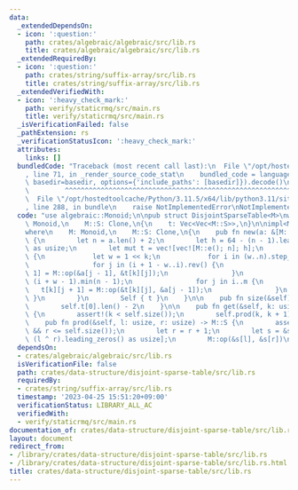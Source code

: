 ```yaml
---
data:
  _extendedDependsOn:
  - icon: ':question:'
    path: crates/algebraic/algebraic/src/lib.rs
    title: crates/algebraic/algebraic/src/lib.rs
  _extendedRequiredBy:
  - icon: ':question:'
    path: crates/string/suffix-array/src/lib.rs
    title: crates/string/suffix-array/src/lib.rs
  _extendedVerifiedWith:
  - icon: ':heavy_check_mark:'
    path: verify/staticrmq/src/main.rs
    title: verify/staticrmq/src/main.rs
  _isVerificationFailed: false
  _pathExtension: rs
  _verificationStatusIcon: ':heavy_check_mark:'
  attributes:
    links: []
  bundledCode: "Traceback (most recent call last):\n  File \"/opt/hostedtoolcache/Python/3.11.5/x64/lib/python3.11/site-packages/onlinejudge_verify/documentation/build.py\"\
    , line 71, in _render_source_code_stat\n    bundled_code = language.bundle(stat.path,\
    \ basedir=basedir, options={'include_paths': [basedir]}).decode()\n          \
    \         ^^^^^^^^^^^^^^^^^^^^^^^^^^^^^^^^^^^^^^^^^^^^^^^^^^^^^^^^^^^^^^^^^^^^^^^^^^^^^^^^^\n\
    \  File \"/opt/hostedtoolcache/Python/3.11.5/x64/lib/python3.11/site-packages/onlinejudge_verify/languages/rust.py\"\
    , line 288, in bundle\n    raise NotImplementedError\nNotImplementedError\n"
  code: "use algebraic::Monoid;\n\npub struct DisjointSparseTable<M>\nwhere\n    M:\
    \ Monoid,\n    M::S: Clone,\n{\n    t: Vec<Vec<M::S>>,\n}\n\nimpl<M> DisjointSparseTable<M>\n\
    where\n    M: Monoid,\n    M::S: Clone,\n{\n    pub fn new(a: &[M::S]) -> Self\
    \ {\n        let n = a.len() + 2;\n        let h = 64 - (n - 1).leading_zeros()\
    \ as usize;\n        let mut t = vec![vec![M::e(); n]; h];\n        for k in 1..h\
    \ {\n            let w = 1 << k;\n            for i in (w..n).step_by(w * 2) {\n\
    \                for j in (i + 1 - w..i).rev() {\n                    t[k][j -\
    \ 1] = M::op(&a[j - 1], &t[k][j]);\n                }\n                let m =\
    \ (i + w - 1).min(n - 1);\n                for j in i..m {\n                 \
    \   t[k][j + 1] = M::op(&t[k][j], &a[j - 1]);\n                }\n           \
    \ }\n        }\n        Self { t }\n    }\n\n    pub fn size(&self) -> usize {\n\
    \        self.t[0].len() - 2\n    }\n\n    pub fn get(&self, k: usize) -> M::S\
    \ {\n        assert!(k < self.size());\n        self.prod(k, k + 1)\n    }\n\n\
    \    pub fn prod(&self, l: usize, r: usize) -> M::S {\n        assert!(l <= r\
    \ && r <= self.size());\n        let r = r + 1;\n        let s = &self.t[63 -\
    \ (l ^ r).leading_zeros() as usize];\n        M::op(&s[l], &s[r])\n    }\n}\n"
  dependsOn:
  - crates/algebraic/algebraic/src/lib.rs
  isVerificationFile: false
  path: crates/data-structure/disjoint-sparse-table/src/lib.rs
  requiredBy:
  - crates/string/suffix-array/src/lib.rs
  timestamp: '2023-04-25 15:51:20+09:00'
  verificationStatus: LIBRARY_ALL_AC
  verifiedWith:
  - verify/staticrmq/src/main.rs
documentation_of: crates/data-structure/disjoint-sparse-table/src/lib.rs
layout: document
redirect_from:
- /library/crates/data-structure/disjoint-sparse-table/src/lib.rs
- /library/crates/data-structure/disjoint-sparse-table/src/lib.rs.html
title: crates/data-structure/disjoint-sparse-table/src/lib.rs
---
```

